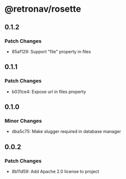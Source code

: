 # @retronav/rosette

## 0.1.2

### Patch Changes

- 85af129: Support "file" property in files

## 0.1.1

### Patch Changes

- b031ce4: Expose url in files property

## 0.1.0

### Minor Changes

- dba5c75: Make slugger required in database manager

## 0.0.2

### Patch Changes

- 8b11d59: Add Apache 2.0 license to project
